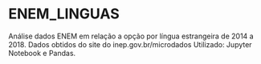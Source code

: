 # ENEM_LINGUAS
Análise dados ENEM em relação a opção por língua estrangeira de 2014 a 2018.
Dados obtidos do site do inep.gov.br/microdados
Utilizado:
Jupyter Notebook e Pandas.
